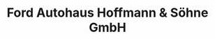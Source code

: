 ---
title: "Ford Autohaus Hoffmann & Söhne GmbH"
url: /dahme-mark/ford-autohaus-hoffmann-und-soehne-gmbh/
shop: Autohaus
---